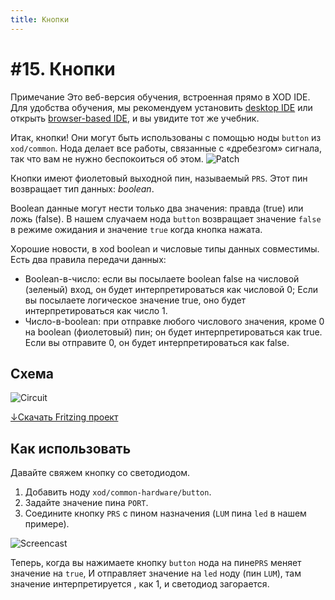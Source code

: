 ```yaml
---
title: Кнопки
---
```


# #15. Кнопки

<div class="ui segment note">
<span class="ui ribbon label">Примечание</span>
Это веб-версия обучения, встроенная прямо в XOD IDE.
Для удобства обучения, мы рекомендуем установить
<a href="/downloads/">desktop IDE</a> или открыть
<a href="/ide/">browser-based IDE</a>, и вы увидите тот же учебник.
</div>

Итак, кнопки! Они могут быть использованы с помощью ноды `button` из `xod/common`.
Нода делает все работы, связанные с «дребезгом» сигнала, так что вам не нужно
беспокоиться об этом.
![Patch](./patch.png)

Кнопки имеют фиолетовый выходной пин, называемый `PRS`. Этот пин возвращает тип данных: _boolean_.

Boolean данные могут нести только два значения: правда (true) или ложь (false). 
В нашем слуачаем нода `button` возвращает значение `false` в режиме ожидания и значение `true` когда кнопка нажата.

Хорошие новости, в xod boolean и числовые типы данных совместимы. 
Есть два правила передачи данных:
- Boolean-в-число: если вы посылаете boolean false на числовой (зеленый) вход, он
  будет интерпретироваться как числовой 0; Если вы посылаете логическое значение true, оно будет интерпретироваться как число 1.
- Число-в-boolean: при отправке любого числового значения, кроме 0 на  boolean (фиолетовый) пин; он будет интерпретироваться как true. Если вы отправите 0, он будет интерпретироваться как false.

## Схема

![Circuit](./circuit.fz.png)

[↓Скачать Fritzing проект](./circuit.fzz)

## Как использовать

Давайте свяжем кнопку со светодиодом.

1.  Добавить ноду `xod/common-hardware/button`.
2.  Задайте значение пина `PORT`.
3.  Соедините кнопку `PRS` с пином назначения (`LUM` пина `led` в нашем примере).

![Screencast](./screencast.gif)

Теперь, когда вы нажимаете кнопку `button` нода  на пине`PRS` меняет значение на `true`,
И отправляет значение на `led` ноду (пин `LUM`), там значение интерпретируется , как 1, и светодиод загорается.
